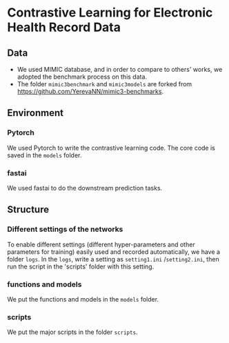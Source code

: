 # Contrastive Learning for Electronic Health Record Data  

## Data
- We used MIMIC database, and in order to compare to others' works, we adopted the benchmark process on this data. 
- The folder `mimic3benchmark` and `mimic3models` are forked from https://github.com/YerevaNN/mimic3-benchmarks.

## Environment


### Pytorch
We used Pytorch to write the contrastive learning code. The core code is saved in the `models` folder.
### fastai
We used fastai to do the downstream prediction tasks. 


## Structure
### Different settings of the networks
To enable different settings (different hyper-parameters and other parameters for training) easily used and recorded automatically, we have a folder `logs`. In the `logs`, write a setting as `setting1.ini` /`setting2.ini`, then run the script in the 'scripts' folder with this setting. 

### functions and models 
We put the functions and models in the `models` folder.

### scripts
We put the major scripts in the folder `scripts`.

